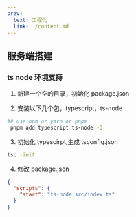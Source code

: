 ```yaml
---
prev:
  text: 工程化
  link: ./content.md
---
```


## 服务端搭建

### ts node 环境支持

1. 新建一个空的目录，初始化 package.json

2. 安装以下几个包，typescript，ts-node

```bash
## use npm or yarn or pnpm
 pnpm add typescript ts-node -D

```

3. 初始化 typescirpt,生成 tsconfig.json

```bash
tsc -init
```

4. 修改 package.json

```json
{
  "scripts": {
    "start": "ts-node src/index.ts"
  }
}
```
